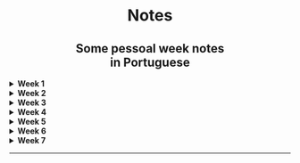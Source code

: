  <h1 align="center">Notes </a> </h1>

  <h2 align="center"> Some pessoal week notes <br> in Portuguese</h2> 


<details>	
 <summary><b> Week 1 </b> </b></summary> 

 week 1
 --------
 O tópico desta semana é uma visão geral do que é a criptografia, bem como nosso primeiro exemplo de cifras. Os senhores aprenderão sobre pseudoaleatoriedade e como usá-la para criptografia. Também veremos algumas definições básicas de criptografia segura.

 --------
### **1. DES (Data Encryption Standard)**

- **Descrição**: Algoritmo de cifragem simétrica desenvolvido nos anos 70 pela IBM e padronizado pelo NIST em 1977.
- **Funcionamento**:
    - Usa **chave de 56 bits** (com 8 bits de paridade) e opera em **blocos de 64 bits**.
    - Realiza **16 rodadas** de permutações (P-boxes) e substituições (S-boxes), envolvendo uma função de expansão, XOR com a chave e substituição.
- **Propriedades**:
    - **Simetria**: Mesma chave para cifrar e decifrar.
    - **Eficiência**: Adequado para hardware dos anos 70/80.
- **Problemas**:
    - O tamanho pequeno da chave torna-o vulnerável a ataques de força bruta (quebrado em menos de 24 horas).
- **Status**: Substituído por algoritmos mais seguros (e.g., AES).

---

### **2. Triple DES (3DES)**

- **Descrição**: Extensão do DES para superar sua limitação de segurança.
- **Funcionamento**:
    - Aplica o DES três vezes sobre os dados: C=E(K3,D(K2,E(K1,M))).
        
        C=E(K3,D(K2,E(K1,M)))C = E(K_3, D(K_2, E(K_1, M)))
        
        - EEE: Cifragem.
        - DDD: Decifragem.
    - Pode operar com duas ou três chaves:
        - **Modo 2-chaves**: K1=K3 → Chave efetiva de 112 bits.
            
            K1=K3K_1 = K_3
            
        - **Modo 3-chaves**: Chave efetiva de 168 bits.
- **Propriedades**:
    - Resistente a ataques de força bruta e meet-in-the-middle.
    - Compatível com sistemas legados baseados em DES.
- **Problemas**:
    - Lento em comparação ao AES.
- **Status**: Gradualmente descontinuado em favor do AES (NIST descontinuou 3DES em 2023).

---

### **3. Double DES (2DES)**

- **Descrição**: Variante do DES que aplica o algoritmo duas vezes com duas chaves diferentes.
- **Funcionamento**:
    - C=E(K2,E(K1,M))C = E(K_2, E(K_1, M))C=E(K2,E(K1,M)), onde K1 e K2 são chaves independentes.
        
        K1K_1
        
        K2K_2
        
- **Problemas**:
    - Vulnerável ao ataque **meet-in-the-middle**, reduzindo a segurança efetiva de 112 bits para cerca de 257 operações (devido à necessidade de armazenamento e comparação de intermediários).
        
        2572^{57}
        
- **Status**: Não amplamente adotado, substituído por 3DES.

---

### **4. Triple DES em padrão NIST**

- **Descrição**: O NIST padronizou o 3DES para cenários de transição entre DES e AES.
- **Modos de operação**:
    - **ECB (Electronic Codebook)**: Divide os dados em blocos independentes (vulnerável a padrões repetidos).
    - **CBC (Cipher Block Chaining)**: Introduz encadeamento entre blocos para melhorar a segurança.
- **Problemas**:
    - Obsoleto devido ao desempenho inferior e aumento das vulnerabilidades teóricas (por exemplo, ataques de texto conhecido).
- **Status atual**: Descontinuado oficialmente pelo NIST em 2023.

---

### **5. AES (Advanced Encryption Standard)**

- **Descrição**: Algoritmo de cifragem simétrica que substituiu o DES/3DES como padrão em 2001.
- **Funcionamento**:
    - Baseado na cifra Rijndael.
    - Opera em **blocos de 128 bits**, com chaves de 128, 192 ou 256 bits.
    - Realiza 10, 12 ou 14 rodadas de operações, incluindo substituição (SubBytes), permutação (ShiftRows), mistura (MixColumns) e chave XOR (AddRoundKey).
- **Propriedades**:
    - Alta segurança e resistência contra ataques modernos, como análise diferencial ou de chave-relacionada.
    - Projetado para ser eficiente em hardware e software.
- **Uso**:
    - Amplamente adotado em protocolos de segurança (e.g., TLS, VPNs, criptografia de discos e dispositivos móveis).
- **Status**: Padrão global para cifragem simétrica.

---

### **6. LFSP (Linear Feedback Shift Register - Pseudo-Random)**

- **Descrição**: Um gerador de sequências pseudoaleatórias baseado em registradores de deslocamento com feedback linear.
- **Funcionamento**:
    - Um registro binário de tamanho n gera a próxima saída com base em valores anteriores e uma função de feedback.
        
        nn
        
    - Sequência periódica com bom desempenho estatístico.
- **Propriedades**:
    - Simples e eficiente em hardware.
    - Usado em cifras de fluxo e sistemas de comunicação (e.g., geração de chaves de sessão).
- **Problemas**:
    - **Inseguro para criptografia**: Se o estado interno for descoberto, as próximas saídas podem ser previstas.
- **Uso moderno**: Aplicações limitadas a sistemas onde segurança não é a prioridade principal.

---

### **7. PRG (Pseudo-Random Generator)**

- **Descrição**: Um algoritmo que expande uma semente curta em uma sequência de bits pseudoaleatórios, com aparência indistinguível de aleatórios.
- **Propriedades**:
    - Indistinguibilidade: Um PRG seguro torna suas saídas imprevisíveis.
    - Base em problemas difíceis (e.g., RSA, curvas elípticas) para segurança criptográfica.
- **Usos**:
    - Geração de chaves criptográficas.
    - Algoritmos de cifra de fluxo e protocolos de segurança.
- **Exemplo seguro**:
    - PRG baseados em AES ou funções hash modernas (SHA-256).
- **Status**: Fundamental para criptografia moderna.
 
 ------------------------------------------------------------------------
  </details>
 
  <details>	
 <summary><b> Week 2 </b></summary> 

week 2
--------

Apresentamos uma nova primitiva chamada cifra de bloco que nos permitirá criar formas mais poderosas de criptografia. Examinaremos algumas construções clássicas de cifras de bloco (AES e 3DES) e veremos como usá-las para criptografia. As cifras de bloco são o cavalo de batalha da criptografia e têm muitas aplicações. Na próxima semana, veremos como usar cifras de bloco para fornecer integridade de dados. A tarefa opcional de programação desta semana pede que os alunos criem um sistema de criptografia/descriptografia usando o AES.

--------
   
<h3 align="center"> <a> CPA Security : Semantic Security for many-time key</a>  </h3>

<h3 align="center">Ciphers insecure under CPA </h3>

Quando temos uma mensagem criptografia uma única vez, dado a mesma mensagem criptografada duas vezes não é realmente seguro pois, podemos mandar a mesma mensagem criptografada duas vezes, quando vemos que a forma semântica é a mesma, vemos que a forma semântica m1 e m2 semântica serão iguais, sabendo a forma que é a criptografia e descobrindo a mensagem secreta. Porque com o mesmo conteúdo nesses dois arquivos.

![image.png](https://i.imgur.com/A8up6Vw.png)

**Solution 1: Encriptação randomica:**

Uma forma que poderia ser abordada para resolver o problema de uma criptografia única seria a randomização dos caracteres criptografados.

Onde um algoritmo cifrado, será movido todo o texto para uma bola cheia de caracteres aleatórios com mensagens aleatórias, fazendo com o que o texto cifrado tenha o tamanho maior que o texto normal e não cifrado, fazendo com que texto simples tinha tenha o espaço maior de bits, fazendo com que por exemplo se o texto simples (não cifrado) tenha por volta de 128bits, o texto cifrado tenha que adicionar 128bits extras. o texto cifrado com o dobro do tamanho total do texto.

Portanto dessa forma a probabilidade da mesma mensagem cifrada mostrar textos diferentes é bem maior.

Então a criptografia randômica é uma boa solução mas em alguns casos ela realmente apresenta alguns custos.

![image.png](https://i.imgur.com/zGEIsWN.png)

**Solution 2: nonce-based Encryption:**

 Nonce é um valor publico, o adversário tem acesso a essa ao valor nonce, mas toda vez que for passada uma mensagem será escolhida um novo nonce para essa mensagem. ela não precisa sem segura e nem aleatória. O único requsito que o nonce tem que ser EXCLUSIVO. 

Um valor único que não pode ser repetir.

Um exemplo seria no protocolo http que por meio de um mecanismo de transporte confiável, que o pacotes enviados pelo remetente são considerados recebidos em ordem de destinatário. Portanto, se o remetente envia o pacote #5 e depois o pacote #6, o destinatário receberá o pacote o pacote #5 e em seguida o pacote #6 nessa ordem. Mostrando que teve mantida a ordem. 

Fazendo com que nesse caso não faça sentido incluir o nonce nos pacotes, porque o nonce está implícito entre os dois lados.

Ao contrario de por exemplo o protocolo Isec, que não garante a ordem de entrega dos pacotes, fazendo com que você possa receber o pacote #6 antes do pacote #5. Nsse caso, ainda é bom usar um contador de pacotes como nonce. mas agora o nonce precisa ser incluído no pacote para que o destinatário saiba qual nonce usar para descriptografar o pacote recebido.

Basicamente a criptografia baseada em nonce é uma maneira muito eficiente de obter segurança de CPA. Em particular, se o nonce estiber implícito, ele nem mesmo aumenta o tamanho do texto cifrado.

Nesse modo seria muito util na utilização de vários dispositivos, pode eu poderia ter dois dispositivos em lugares diferentes compartilhando a mesma mensagem, mas com crifras de nonce COMPLETAMENTE DIFERENTES, como em um laptop e um celular compatilhando a mesma mensagem mas com criptografias distintas uma da outra.

O NONCE SEMPRE VAI SER EXCLUSIVO.

<h3 align="center"> <a>CBC: Encadeamento de blocos de cifra. </a> </h3>

O encadeamento de blocos de cifra usa uma cifra de bloco para escolher a segurança do texto simples, em particular com o blocos de cifras aleatórios IVeX 

Utilizando o bloco cifrado na primeira cifra de bloco para passar uma mascara com os dois juntos para o segundo bloco de cifra e assim por diante, ate a 3 camada de m[3]

![image.png](https://i.imgur.com/bHkZwfx.png)

E o texto cifrado final será essencialmente o IV, o IV inical que escolhemos junto com todos os blocos de texto cifrado. Devo dizer que IV significa Vetor de Inicialização.

<h3 align="center"> <a>CBC: CPA Analysis </a> </h3>

No CBC, cada bloco cifrado é influenciado pelo bloco anterior e pelo vetor de inicialização (IV). Porém, se o IV for previsível ou reutilizado, o modo CBC pode se tornar vulnerável a ataques CPA. O atacante pode explorar a relação entre blocos de texto simples e cifrado para inferir informações sobre a chave ou os dados originais.

Tendo que ser muito muito muito meno que o valor de X. para descobrir o valor.

**CBC Não pode ser previsível, o invasor pode prever que o IV não é seguro para CPA**

![image.png](https://i.imgur.com/kSeXBoK.png)

An Exemple Crypto API (OpenSSL)

![image.png](https://i.imgur.com/xFAIjzg.png)

Muito importante que o programador saiba que isso precisa ser feito, caso contrário, a criptografia CBC é insegura. Um último detalhe técnico sobre CBC é o que fazer quando a mensagem não é um múltiplo do comprimento do bloco de cifra de bloco? Isso é o que fazemos se o último bloco de mensagem for menor que o comprimento do bloco AES, por exemplo? Então, o último bloco de mensagem tem menos de dezesseis bytes. E a resposta é se adicionarmos um pad ao último bloco para que ele fique com dezesseis bytes, tão longo quanto o tamanho do bloco AES. 
 Onde em um campo que você prencher 5 bytes com string de 55555 cada byte terá o valor de 5 em cada byte.
  Esse exemplo acontecer um problema quanto tiver 16 bytes
  
(copiei pq não entendiporranhumaaqui)<br>
Então suponha que o valor seja cinco, então ele simplesmente remove os últimos cinco bytes da mensagem. Agora a questão é o que fazemos se de fato a mensagem for um múltiplo de dezesseis bytes, então de fato nenhum preenchimento é necessário? Se não preenchermos nada, bem, isso é um problema porque o decifrador vai olhar para o último byte do último bloco que não faz parte da mensagem real e ele vai remover essa quantidade de bytes do texto simples. Então isso realmente seria um problema. Então a solução é, se de fato não houver nenhum preenchimento necessário, ainda assim temos que adicionar um bloco fictício. E já que adicionamos o bloco fictício, este seria um bloco que basicamente contém dezesseis bytes, cada um contendo o número dezesseis. Ok, então adicionamos essencialmente dezesseis blocos fictícios. O decifrador, que quando ele está decifrando, ele olha para o último byte do último bloco, ele vê que o valor é dezesseis, portanto ele remove o bloco inteiro. E o que sobra é o texto simples real. Então é um pouco lamentável que, de fato, se você estiver criptografando mensagens curtas com CBC e as mensagens tiverem, digamos, 32 bytes, então elas são um múltiplo de dezesseis bytes, então você tem que adicionar mais um bloco e fazer todos esses textos cifrados terem 48 bytes apenas para acomodar o preenchimento do CBC. Devo mencionar que há uma variante do CBC chamada CBC com roubo de texto cifrado que realmente evita esse problema.

Construction 2: Rand crt-mode

<h3 align="center"> <a>Randomized Counter Mode (CTR):</a> </h3>

![image.png](https://i.imgur.com/bx9KJRy.png)

É um modo de cifra de blocos que utiliza uma **PRF (Função Pseudoaleatória)** em vez de uma **PRP (Permutação Pseudoaleatória)**, tornando-o mais flexível que o CBC. No CTR, um vetor de inicialização (IV) aleatório é escolhido para cada mensagem. Este IV serve como base para gerar um "contador" que cifra os blocos da mensagem através de uma operação XOR com o resultado da função PRF.

**Principais Vantagens do CTR sobre o CBC:**

1. **Paralelização:**
    - CTR é totalmente paralelizável, permitindo a criptografia simultânea de blocos.
    - CBC é sequencial, dificultando o uso eficiente de hardware.
2. **Eficiência:**
    - Dispensa a operação de decriptação, utilizando apenas a PRF no sentido direto.
    - Compatível com primitivas como Salsa20 (uma PRF, não uma PRP).
3. **Segurança Aprimorada:**
    - CTR permite criptografar mais blocos com a mesma chave antes de comprometer a segurança, em comparação ao CBC.
    - CBC exige maior cautela na reutilização de chaves devido a parâmetros mais restritivos.
4. **Ausência de Problemas de Preenchimento:**
    - CBC requer a adição de blocos extras (dummy blocks) para mensagens que são múltiplos do tamanho do bloco.
    - CTR não enfrenta esse problema.
5. **Menor Expansão do Texto Cifrado:**
    - Em fluxos de mensagens pequenas, CBC expande significativamente o texto cifrado.
    - CTR mantém o tamanho do texto cifrado proporcional ao texto plano.

**Limitações de Ambos os Modos:**

- Tanto CBC quanto CTR garantem apenas confidencialidade, não fornecendo integridade.
- Para proteção contra adulterações, devem ser combinados com mecanismos de integridade, como autenticação criptográfica.

**Conclusão:**

O modo CTR supera o CBC em diversos aspectos cruciais: paralelização, segurança, eficiência e flexibilidade. Por isso, é amplamente recomendado em sistemas modernos. No entanto, ambos os modos devem ser complementados com mecanismos que garantam integridade para mitigar vulnerabilidades em cenários práticos.




 -----------------------------------------------------------------------------------------------------------------------------------------------
</details> 

<details>	
 <summary><b> Week 3 </b> </b></summary> 
 
week 3
--------
O tópico desta semana é a integridade dos dados. Discutiremos várias construções clássicas para sistemas MAC que são usadas para garantir a integridade dos dados. Por enquanto, discutiremos apenas como evitar a modificação de dados não secretos. Na próxima semana, voltaremos à criptografia e mostraremos como fornecer confidencialidade e integridade. O projeto de programação desta semana mostra como autenticar grandes arquivos de vídeo. Mesmo que o senhor não faça o projeto, leia a descrição do projeto - ele ensina um conceito importante chamado cadeia de hash.

--------
Um exemplo os arquivos do nosso disco no nosso Windows, que não são protegidos pois não tem problemas de confidencialidade ou em proteção de banners web onde eles também não tem medo de poderem copiar ou baixar as imagens no site… sem problemas de confidencialidade.

Mas existe outro caso MAC’s para fornecer integridade em mensagens, um código de autenticação que tem uma chave compartilhada entre ambos, onde com a mensagem gerada pelos dois junto com a tag de bob verifica se o valor vai ser “sim” ou “não”
![image.png](https://i.imgur.com/zFAvsLC.png)

Então considerando CRC, CRC é significa verifição de redundância cíclica. é mandada entro da tag de alice e mandada para a tag de bob para ver se o valor é correto ou não.

O problema desse modelo é que é muito facil para um atacante bloquear essa mensagem, e atacar emcima dela, só indo na mensagem m e tag que ela está completamente bloqueada (mesmo que ela esteja completamente encriptada, mas vai ser bloqueada) fazendo com que seja protegida por detecção de ataques randômicos mas não de ataques maliciosos. 

E nosso objetivo é garantir integridade até mesmo um atacante mal-intencionado não possa modificar as mensagens no caminho entre os dois.

Um chamado “Ataque de mensagem escolhida” que basicamente, Alice manda uma mensagem e quando enviada envia a tag junto com a mensagem fazendo com que ela envie as tag’s recebidas e manda para o atacante 

(Exemplo: Alice recebe um email, talvez Alice queria salvar o e-mail no disco , então ela computara a tag no disco , e ele peça para mandar mais informações, fazendo com que alice mande a sua tag junto com a tag do atacante que estava computavel no disco.

Esse caso dificuldade a criptografia da chave secreta aleatória. fazendo com que faça uma chave secreta errada.

A proteção de arquivos no sistema também é parecido com essa ideia, onde cada arquivo é seguro com uma tag, mas caso a maquina foi infectada as tag’s são modificadas em cada arquivo, fazendo com que o arquivo possa criar chaves validas em arquivos criados por ele mesmo, sem que o computador detecte essa invalidade pois ele é um programa valido pelo proprio dispositivo. 

Mas para contornar isso, precisar dar um reboot no sistema, e verificar o mac de cada arquivo, se ver que não tem tags validas o usuário detectará todos os arquivos que foram modificados pelo vírus. 

(o virus pode trocar os arquivos também, fazer com que um arquivo original seja copiado pelo virus, mas na verdade o arquivo original ser o arquivo detectado como viruse o virus ser o arquivo falando ser o orignal)

![image.png](https://i.imgur.com/a1MjkTN.png)

Os **Message Authentication Codes (MACs)** baseados em **Pseudo-Random Functions (PRFs)** são mecanismos criptográficos que garantem a integridade e autenticidade de mensagens. Esses MACs utilizam as propriedades das PRFs para gerar valores de autenticação difíceis de falsificar.

### Estrutura básica

Um MAC baseado em PRF funciona da seguinte forma:

1. Uma função PRF é usada como base, representada por Fk(x), onde:Fk(x)
    - k é uma chave secreta.
    - x é o valor de entrada (geralmente a mensagem ou uma transformação dela).
2. O MAC é gerado como MAC(k,m) = Fk(m), onde:MAC(k,m) = Fk(m)
    - k é a chave secreta compartilhada.
    - m é a mensagem que se deseja autenticar.

### Características principais

- **Integridade**: Um adversário não pode modificar a mensagem sem que o receptor perceba, pois a alteração resultaria em um MAC inválido.
- **Autenticidade**: Apenas quem conhece a chave secreta pode gerar o MAC correto para uma mensagem específica.
- **Segurança baseada na PRF**: A segurança do MAC depende da qualidade da PRF. Uma PRF bem projetada torna difícil para um adversário distinguir suas saídas de números verdadeiramente aleatórios.

### Vantagens dos MACs baseados em PRFs

1. **Eficiência computacional**: PRFs, como aquelas baseadas em construções de cifragem (por exemplo, AES), são rápidas e eficientes para aplicações práticas.
2. **Flexibilidade**: Podem ser aplicados a mensagens de tamanhos variados, geralmente usando técnicas como preenchimento ou divisão da mensagem em blocos.
3. **Segurança comprovada**: A segurança é formalmente analisada e está ligada à robustez da PRF subjacente.

### Exemplos práticos

Um exemplo comum de MAC baseado em PRF é o **HMAC (Hash-based Message Authentication Code)**. Ele utiliza uma função de hash criptográfica como PRF, combinando eficiência e segurança. A fórmula básica do HMAC é:

HMAC(k,m) = Hash((k ⊕ ipad) ∥ Hash((k ⊕ opad) ∥ m))

Onde:

- ⊕ é a operação XOR.
- ipad e opad são constantes específicas.
- Hash é uma função hash como SHA-256.

Esse tipo de MAC é amplamente usado em protocolos de segurança, como SSL/TLS, IPSec e outros.
 
-----------------------------------------------------------------------------------------------------------------------------------------------
  </details>

  <details>	
 <summary><b> Week 4</b> </b></summary> 
   
 week 4
 --------
 O tópico desta semana é criptografia autenticada: métodos de criptografia que garantem tanto a confidencialidade quanto a integridade. Também discutiremos alguns pontos importantes, como a forma de pesquisar dados criptografados. Esta é a nossa última semana de estudo  da criptografia simétrica. Na próxima semana, começaremos com o gerenciamento de chaves e a criptografia de chave pública. Como de costume, há também um projeto de programação de crédito extra. O projeto desta semana envolve um pouco de rede para experimentar um        ataque de texto cifrado escolhido em um site de brinquedo.
 
 --------

-----------------------------------------------------------------------------------------------------------------------------------------------
  </details>

<details>	
 <summary><b> Week 5 </b> </b></summary> 
 
week 5
--------
O tópico desta semana é a troca básica de chaves: como configurar uma chave secreta entre duas partes. Por enquanto, consideramos apenas protocolos seguros contra espionagem. Essa pergunta motiva os principais conceitos de criptografia de chave pública, mas antes de criarmos sistemas de chave pública, precisamos fazer um breve desvio e abordar alguns conceitos básicos da teoria dos números computacionais. Começaremos com algoritmos que remontam à antiguidade (Euclides) e chegaremos até Fermat, Euler e Legendre. Também mencionaremos de passagem alguns conceitos úteis da matemática do século XX. Na próxima semana, faremos bom uso do nosso trabalho árduo desta semana e construiremos vários sistemas de criptografia de chave pública.

--------
 
-----------------------------------------------------------------------------------------------------------------------------------------------
  </details>

  <details>	
 <summary><b> Week 6 </b> </b></summary> 
   
week 6
--------
O tópico desta semana é a criptografia de chave pública: como criptografar usando uma chave pública e descriptografar usando uma chave secreta. A criptografia de chave pública é usada para o gerenciamento de chaves em sistemas de arquivos criptografados, em sistemas de mensagens criptografadas e para muitas outras tarefas. Os vídeos abrangem duas famílias de sistemas de criptografia de chave pública: uma baseada em funções de alçapão (RSA em particular) e outra baseada no protocolo Diffie-Hellman. Construímos sistemas que são seguros contra adulteração, também conhecidos como segurança de texto cifrado escolhido (segurança CCA). Houve uma grande quantidade de pesquisas sobre segurança CCA na última década e, dado o tempo alocado, podemos apenas resumir os principais resultados dos últimos anos. As aulas contêm sugestões de leituras adicionais para os interessados em saber mais sobre sistemas de chave pública com segurança CCA. O conjunto de problemas desta semana envolve um pouco mais de matemática do que o normal, mas deve expandir seu conhecimento sobre criptografia de chave pública. Por favor, não se acanhe em postar perguntas no fórum. Esta é a última semana do curso Crypto I. Espero que todos tenham aprendido muito e aproveitado o material. A criptografia é um belo tópico com muitos problemas em aberto e espaço para mais pesquisas. Espero vê-los em Crypto II, onde abordaremos outros tópicos básicos e alguns tópicos mais avançados.


--------


-----------------------------------------------------------------------------------------------------------------------------------------------
  </details>

<details>	
 <summary><b> Week 7 </b> </b></summary> 
 
week 7
--------
Parabéns! Chegamos ao final do curso. Este módulo contém apenas o exame final que abrange todo o curso. Espero que todos tenham aprendido muito durante essas 6 semanas. Boa sorte no exame final e espero vê-lo em um curso futuro!

--------

-----------------------------------------------------------------------------------------------------------------------------------------------
  </details>

----------------------------

